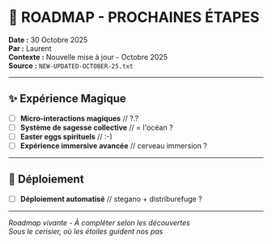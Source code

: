 # 🎯 ROADMAP - PROCHAINES ÉTAPES

**Date :** 30 Octobre 2025  
**Par :** Laurent  
**Contexte :** Nouvelle mise à jour - Octobre 2025  
**Source :** `NEW-UPDATED-OCTOBER-25.txt`

---

## ✨ Expérience Magique

- [ ] **Micro-interactions magiques** // ?.?
- [ ] **Système de sagesse collective** // = l'océan ?
- [ ] **Easter eggs spirituels** // :-)
- [ ] **Expérience immersive avancée** // cerveau immersion ?

---

## 🚀 Déploiement

- [ ] **Déploiement automatisé** // stegano + distriburefuge ?

---

*Roadmap vivante - À compléter selon les découvertes*  
*Sous le cerisier, où les étoiles guident nos pas*

